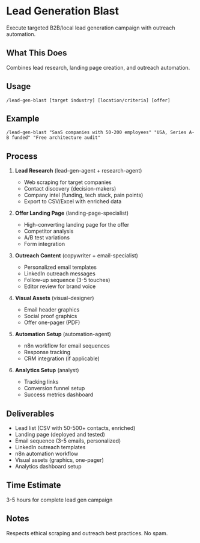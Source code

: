 # Lead Generation Blast

Execute targeted B2B/local lead generation campaign with outreach automation.

## What This Does

Combines lead research, landing page creation, and outreach automation.

## Usage

```
/lead-gen-blast [target industry] [location/criteria] [offer]
```

## Example

```
/lead-gen-blast "SaaS companies with 50-200 employees" "USA, Series A-B funded" "Free architecture audit"
```

## Process

1. **Lead Research** (lead-gen-agent + research-agent)
   - Web scraping for target companies
   - Contact discovery (decision-makers)
   - Company intel (funding, tech stack, pain points)
   - Export to CSV/Excel with enriched data

2. **Offer Landing Page** (landing-page-specialist)
   - High-converting landing page for the offer
   - Competitor analysis
   - A/B test variations
   - Form integration

3. **Outreach Content** (copywriter + email-specialist)
   - Personalized email templates
   - LinkedIn outreach messages
   - Follow-up sequence (3-5 touches)
   - Editor review for brand voice

4. **Visual Assets** (visual-designer)
   - Email header graphics
   - Social proof graphics
   - Offer one-pager (PDF)

5. **Automation Setup** (automation-agent)
   - n8n workflow for email sequences
   - Response tracking
   - CRM integration (if applicable)

6. **Analytics Setup** (analyst)
   - Tracking links
   - Conversion funnel setup
   - Success metrics dashboard

## Deliverables

- Lead list (CSV with 50-500+ contacts, enriched)
- Landing page (deployed and tested)
- Email sequence (3-5 emails, personalized)
- LinkedIn outreach templates
- n8n automation workflow
- Visual assets (graphics, one-pager)
- Analytics dashboard setup

## Time Estimate

3-5 hours for complete lead gen campaign

## Notes

Respects ethical scraping and outreach best practices. No spam.
